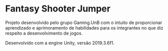 # Fantasy Shooter Jumper

Projeto desenvolvido pelo grupo Gaming.UnB com o intuito de proporcionar aprendizado e aprimoramento de habilidades para os integrantes
no que diz respeito a desenvolvimento de jogos.

Desenvolvido com a engine Unity, versão 2019.3.6f1.
